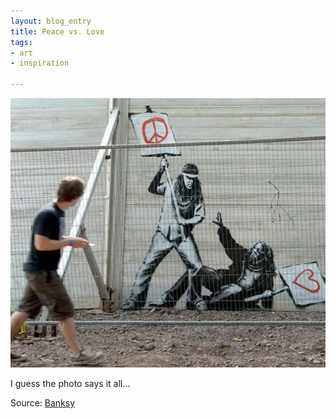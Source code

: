 ```yaml
---
layout: blog_entry
title: Peace vs. Love
tags:
- art
- inspiration

---
```


<p><img src="/images/blog-images/2010-09-02_peace_vs_love.jpg" class="illustration" title="Peace vs Love" alt="Peace vs Love"></p>

<p>I guess the photo says it all… </p>

<p>Source: <a href="http://banksy.co.uk/outdoors/outuk/horizontal_1.htm">Banksy</a></p>
